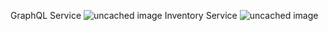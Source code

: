 GraphQL Service
![uncached image](http://www.plantuml.com/plantuml/proxy?cache=no&src=https://raw.githubusercontent.com/faAnswer/EShop-Builder-SpringCloud-Microservice/master/graphql-service.puml)
Inventory Service
![uncached image](http://www.plantuml.com/plantuml/proxy?cache=no&src=https://raw.githubusercontent.com/faAnswer/EShop-Builder-SpringCloud-Microservice/master/inventory-service.puml)
